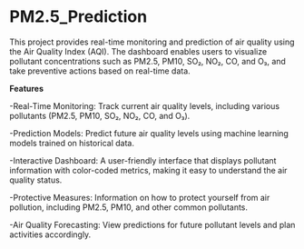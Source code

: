 # PM2.5_Prediction
This project provides real-time monitoring and prediction of air quality using the Air Quality Index (AQI). The dashboard enables users to visualize pollutant concentrations such as PM2.5, PM10, SO₂, NO₂, CO, and O₃, and take preventive actions based on real-time data.

**Features**

-Real-Time Monitoring: Track current air quality levels, including various pollutants (PM2.5, PM10, SO₂, NO₂, CO, and O₃).

-Prediction Models: Predict future air quality levels using machine learning models trained on historical data.

-Interactive Dashboard: A user-friendly interface that displays pollutant information with color-coded metrics, making it easy to understand the air quality status.

-Protective Measures: Information on how to protect yourself from air pollution, including PM2.5, PM10, and other common pollutants.

-Air Quality Forecasting: View predictions for future pollutant levels and plan activities accordingly.

